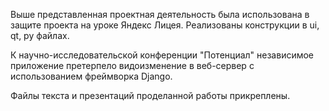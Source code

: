   Выше представленная проектная деятельность была использована в защите проекта на уроке
Яндекс Лицея. Реализованы конструкции в ui, qt, py файлах. 

  К научно-исследовательской конференции "Потенциал" независимое приложение претерпело
видоизменение в веб-сервер с использованием фреймворка Django.

  Файлы текста и презентаций проделанной работы прикреплены.
